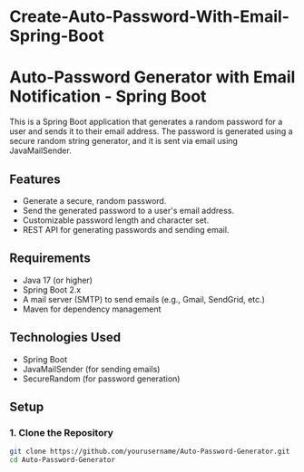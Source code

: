 # Create-Auto-Password-With-Email-Spring-Boot

# Auto-Password Generator with Email Notification - Spring Boot

This is a Spring Boot application that generates a random password for a user and sends it to their email address. The password is generated using a secure random string generator, and it is sent via email using JavaMailSender.

## Features

- Generate a secure, random password.
- Send the generated password to a user's email address.
- Customizable password length and character set.
- REST API for generating passwords and sending email.

## Requirements

- Java 17 (or higher)
- Spring Boot 2.x
- A mail server (SMTP) to send emails (e.g., Gmail, SendGrid, etc.)
- Maven for dependency management

## Technologies Used

- Spring Boot
- JavaMailSender (for sending emails)
- SecureRandom (for password generation)

## Setup

### 1. Clone the Repository

```bash
git clone https://github.com/yourusername/Auto-Password-Generator.git
cd Auto-Password-Generator
